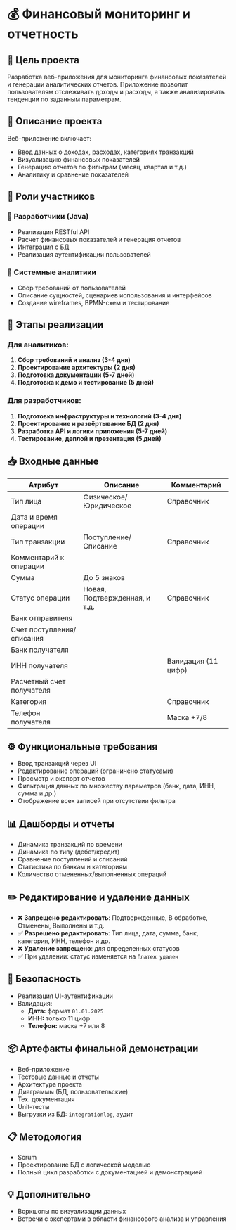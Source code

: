 
# 💰 Финансовый мониторинг и отчетность

## 📌 Цель проекта
Разработка веб-приложения для мониторинга финансовых показателей и генерации аналитических отчетов. Приложение позволит пользователям отслеживать доходы и расходы, а также анализировать тенденции по заданным параметрам.

## 🧩 Описание проекта
Веб-приложение включает:
- Ввод данных о доходах, расходах, категориях транзакций
- Визуализацию финансовых показателей
- Генерацию отчетов по фильтрам (месяц, квартал и т.д.)
- Аналитику и сравнение показателей

## 👥 Роли участников

### 🔧 Разработчики (Java)
- Реализация RESTful API
- Расчет финансовых показателей и генерация отчетов
- Интеграция с БД
- Реализация аутентификации пользователей

### 🧠 Системные аналитики
- Сбор требований от пользователей
- Описание сущностей, сценариев использования и интерфейсов
- Создание wireframes, BPMN-схем и тестирование

## 🔄 Этапы реализации

### Для аналитиков:
1. **Сбор требований и анализ (3-4 дня)**
2. **Проектирование архитектуры (2 дня)**
3. **Подготовка документации (5-7 дней)**
4. **Подготовка к демо и тестирование (5 дней)**

### Для разработчиков:
1. **Подготовка инфраструктуры и технологий (3-4 дня)**
2. **Проектирование и развёртывание БД (2 дня)**
3. **Разработка API и логики приложения (5-7 дней)**
4. **Тестирование, деплой и презентация (5 дней)**

## 📥 Входные данные

| Атрибут                  | Описание                         | Комментарий                     |
|--------------------------|----------------------------------|----------------------------------|
| Тип лица                 | Физическое/Юридическое           | Справочник                      |
| Дата и время операции    |                                  |                                 |
| Тип транзакции           | Поступление/Списание             | Справочник                      |
| Комментарий к операции   |                                  |                                 |
| Сумма                    | До 5 знаков                      |                                 |
| Статус операции          | Новая, Подтвержденная, и т.д.    | Справочник                      |
| Банк отправителя         |                                  |                                 |
| Счет поступления/списания|                                  |                                 |
| Банк получателя          |                                  |                                 |
| ИНН получателя           |                                  | Валидация (11 цифр)             |
| Расчетный счет получателя|                                  |                                 |
| Категория                |                                  | Справочник                      |
| Телефон получателя       |                                  | Маска +7/8                      |

## ⚙️ Функциональные требования

- Ввод транзакций через UI
- Редактирование операций (ограничено статусами)
- Просмотр и экспорт отчетов
- Фильтрация данных по множеству параметров (банк, дата, ИНН, сумма и др.)
- Отображение всех записей при отсутствии фильтра

## 📊 Дашборды и отчеты

- Динамика транзакций по времени
- Динамика по типу (дебет/кредит)
- Сравнение поступлений и списаний
- Статистика по банкам и категориям
- Количество отмененных/выполненных операций

## ✏️ Редактирование и удаление данных

- ❌ **Запрещено редактировать**: Подтвержденные, В обработке, Отменены, Выполнены и т.д.
- ✅ **Разрешено редактировать**: Тип лица, дата, сумма, банк, категория, ИНН, телефон и др.
- ❌ **Удаление запрещено**: для определенных статусов
- ✅ При удалении: статус изменяется на `Платеж удален`

## 🔐 Безопасность

- Реализация UI-аутентификации
- Валидация:
  - **Дата:** формат `01.01.2025`
  - **ИНН:** только 11 цифр
  - **Телефон:** маска +7 или 8


## 📦 Артефакты финальной демонстрации

- Веб-приложение
- Тестовые данные и отчеты
- Архитектура проекта
- Диаграммы (БД, пользовательские)
- Тех. документация
- Unit-тесты
- Выгрузки из БД: `integrationlog`, аудит

## 📋 Методология

- Scrum
- Проектирование БД с логической моделью
- Полный цикл разработки с документацией и демонстрацией

## 💡 Дополнительно

- Воркшопы по визуализации данных
- Встречи с экспертами в области финансового анализа и управления
